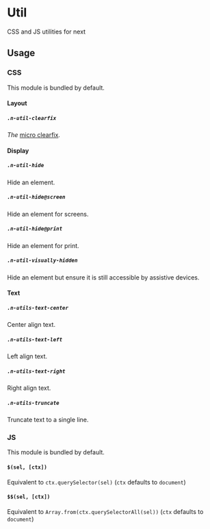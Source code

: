 # Util

CSS and JS utilities for next

## Usage

### CSS

This module is bundled by default.

#### Layout

##### `.n-util-clearfix`
_The_ [micro clearfix](http://nicolasgallagher.com/micro-clearfix-hack/).

#### Display

##### `.n-util-hide`
Hide an element.

##### `.n-util-hide@screen`
Hide an element for screens.

##### `.n-util-hide@print`
Hide an element for print.

##### `.n-util-visually-hidden`
Hide an element but ensure it is still accessible by assistive devices.

#### Text

##### `.n-utils-text-center`
Center align text.

##### `.n-utils-text-left`
Left align text.

##### `.n-utils-text-right`
Right align text.

##### `.n-utils-truncate`
Truncate text to a single line.

### JS

This module is bundled by default.

#### `$(sel, [ctx])`
Equivalent to `ctx.querySelector(sel)` (`ctx` defaults to `document`)

#### `$$(sel, [ctx])`
Equivalent to `Array.from(ctx.querySelectorAll(sel))` (`ctx` defaults to `document`)
